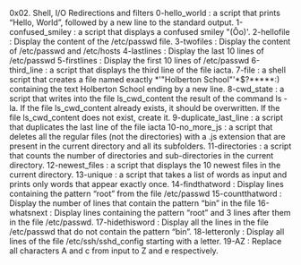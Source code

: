 0x02. Shell, I/O Redirections and filters  0-hello_world : a script that prints “Hello, World”, followed by a new line to the standard output.  1-confused_smiley : a script that displays a confused smiley "(Ôo)'.  2-hellofile : Display the content of the /etc/passwd file.  3-twofiles : Display the content of /etc/passwd and /etc/hosts  4-lastlines : Display the last 10 lines of /etc/passwd  5-firstlines : Display the first 10 lines of /etc/passwd  6-third_line : a script that displays the third line of the file iacta.  7-file : a shell script that creates a file named exactly *\'"Holberton School"'\*$?*****:) containing the text Holberton School ending by a new line.  8-cwd_state : a script that writes into the file ls_cwd_content the result of the command ls -la. If the file ls_cwd_content already exists, it should be overwritten. If the file ls_cwd_content does not exist, create it.  9-duplicate_last_line : a script that duplicates the last line of the file iacta  10-no_more_js : a script that deletes all the regular files (not the directories) with a .js extension that are present in the current directory and all its subfolders.  11-directories : a script that counts the number of directories and sub-directories in the current directory.  12-newest_files : a script that displays the 10 newest files in the current directory.  13-unique : a script that takes a list of words as input and prints only words that appear exactly once.  14-findthatword : Display lines containing the pattern “root” from the file /etc/passwd  15-countthatword : Display the number of lines that contain the pattern “bin” in the file  16-whatsnext : Display lines containing the pattern “root” and 3 lines after them in the file /etc/passwd.  17-hidethisword : Display all the lines in the file /etc/passwd that do not contain the pattern “bin”.  18-letteronly : Display all lines of the file /etc/ssh/sshd_config starting with a letter.  19-AZ : Replace all characters A and c from input to Z and e respectively. 
